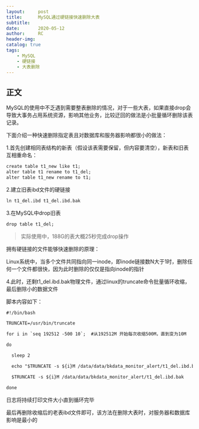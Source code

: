 ```yaml
---
layout:     post
title:      MySQL通过硬链接快速删除大表
subtitle:  	
date:       2020-05-12
author:     RC
header-img: 
catalog: true
tags:
    - MySQL
    - 硬链接
    - 大表删除
---
```



## 正文

MySQL的使用中不乏遇到需要整表删除的情况，对于一些大表，如果直接drop会导致大事务占用系统资源，影响其他业务，比较迂回的做法是小批量循环删除该表记录。

下面介绍一种快速删除指定表且对数据库和服务器影响都很小的做法：

1.首先创建相同表结构的新表（假设该表需要保留，但内容要清空），新表和旧表互相重命名：

```html
create table t1_new like t1;
alter table t1 rename to t1_del;
alter table t1_new rename to t1;
```

2.建立旧表ibd文件的硬链接

```html
ln t1_del.ibd t1_del.ibd.bak
```

3.在MySQL中drop旧表

```html
drop table t1_del;
```

> 实际使用中，188G的表大概25秒完成drop操作

拥有硬链接的文件能够快速删除的原理：

Linux系统中，当多个文件共同指向同一inode，即inode链接数N大于1时，删除任何一个文件都很快，因为此时删除的仅仅是指向inode的指针

4.此时，还剩t1_del.ibd.bak物理文件，通过linux的truncate命令批量循环收缩，最后删除小的数据文件

脚本内容如下：

```html
#!/bin/bash

TRUNCATE=/usr/bin/truncate

for i in `seq 192512 -500 10`;  #从192512M 开始每次收缩500M，直到变为10M

do 

  sleep 2

  echo "$TRUNCATE -s ${i}M /data/data/bkdata_monitor_alert/t1_del.ibd.bak"

  $TRUNCATE -s ${i}M /data/data/bkdata_monitor_alert/t1_del.ibd.bak

done
```

日志将持续打印文件大小直到循环完毕

最后再删除收缩后的老表ibd文件即可，该方法在删除大表时，对服务器和数据库影响是最小的

